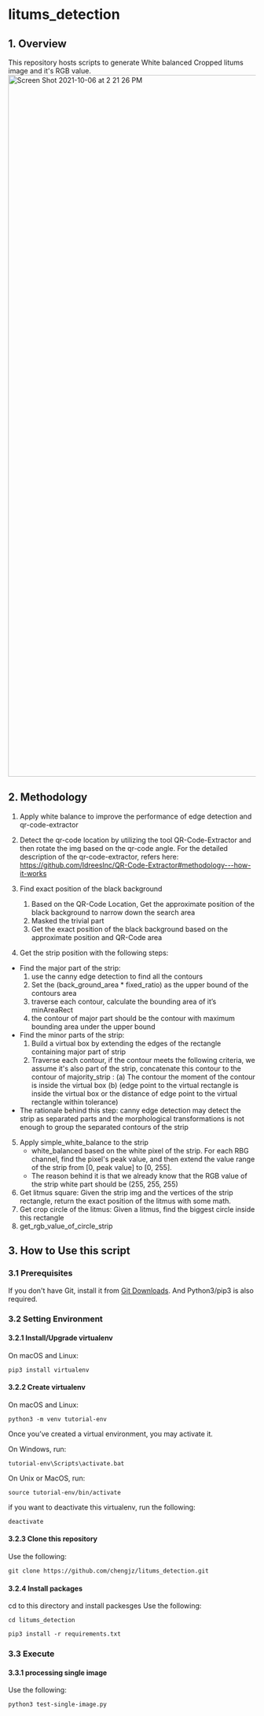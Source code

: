 # litums_detection


## 1. Overview

This repository hosts scripts to generate White balanced Cropped litums image and it's RGB value.
<img width="1425" title="overview" alt="Screen Shot 2021-10-06 at 2 21 26 PM" src="https://user-images.githubusercontent.com/36576685/136150870-4f792f41-8037-494c-84da-d67c474fd815.png">


## 2. Methodology
1. Apply white balance to improve the performance of edge detection and qr-code-extractor
2. Detect the qr-code location by utilizing the tool QR-Code-Extractor and then rotate the img based on the qr-code angle. For the detailed description of the qr-code-extractor, refers here: https://github.com/IdreesInc/QR-Code-Extractor#methodology---how-it-works 
3. Find exact position of the black background
    1. Based on the QR-Code Location, Get the approximate position of the black background to narrow down the search area
    2. Masked the trivial part
    3. Get the exact position of the black background based on the approximate position and QR-Code area

4. Get the strip position with the following steps:
* Find the major part of the strip:          
    1. use the canny edge detection to find all the contours
    2. Set the (back_ground_area * fixed_ratio) as the upper bound of the contours area
    3. traverse each contour, calculate the bounding area of it’s minAreaRect
    4. the contour of major part should be the contour with maximum bounding area under the upper bound
* Find the minor parts of the strip:
    1. Build a virtual box by extending the edges of the rectangle containing major part of strip
    2. Traverse each contour, if the contour meets the following criteria, we assume it's also part of the strip, concatenate this contour to the contour of majority_strip :
        (a) The contour the moment of the contour is inside the virtual box
        (b) (edge point to the virtual rectangle is inside the virtual box
        or the distance of edge point to the virtual rectangle within tolerance)
* The rationale behind this step: canny edge detection may detect the strip as separated parts and the morphological transformations is not enough to group the separated contours of the strip
5. Apply simple_white_balance to the strip
    * white_balanced based on the white pixel of the strip. For each RBG channel, find the pixel's peak value, and then extend the value range of the strip from [0, peak value] to [0, 255]. 
    * The reason behind it is that we already know that the RGB value of the strip white part should be (255, 255, 255)
6. Get litmus square: Given the strip img and the vertices of the strip rectangle, return the exact position of the litmus with some math. 
7. Get crop circle of the litmus: Given a litmus, find the biggest circle inside this rectangle
8. get_rgb_value_of_circle_strip

## 3. How to Use this script

### 3.1 Prerequisites

If you don't have Git, install it from [Git Downloads](https://git-scm.com/downloads).
And Python3/pip3 is also required.


### 3.2 Setting Environment


#### 3.2.1 Install/Upgrade virtualenv

On macOS and Linux:

```shell
pip3 install virtualenv
```

#### 3.2.2 Create virtualenv 

On macOS and Linux:

```shell
python3 -m venv tutorial-env
```
Once you’ve created a virtual environment, you may activate it.

On Windows, run:

```shell
tutorial-env\Scripts\activate.bat
```

On Unix or MacOS, run:

```shell
source tutorial-env/bin/activate
```

if you want to deactivate this virtualenv, run the following:
```shell
deactivate
```

#### 3.2.3 Clone this repository

Use the following:

```shell
git clone https://github.com/chengjz/litums_detection.git
```

#### 3.2.4 Install packages
cd to this directory and install packesges
Use the following:

```shell
cd litums_detection
```

```shell
pip3 install -r requirements.txt
```



### 3.3 Execute

#### 3.3.1 processing single image
Use the following:

```shell
python3 test-single-image.py 
```
